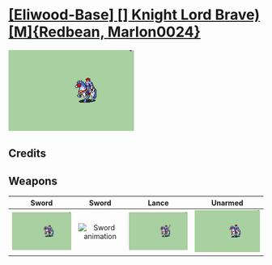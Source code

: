 # [\[Eliwood-Base\] \[\] Knight Lord Brave\)\[M\]{Redbean, Marlon0024}](./)

<img src="./1.%20Sword/Sword_000.png" alt="[Eliwood-Base] [] Knight Lord Brave)[M]{Redbean, Marlon0024} standing" />

## Credits



## Weapons


|Sword |Sword |Lance |Unarmed |
|  :---: | :---: | :---: | :---: |
| <img alt="Sword animation" src="./1.%20Sword/Sword.gif" /> | <img alt="Sword animation" src="./1.%20Sword%20(Durandal)/Sword.gif" /> | <img alt="Lance animation" src="./2.%20Lance/Lance.gif" /> | <img alt="Unarmed animation" src="./8.%20Unarmed/Unarmed.gif" /> |
